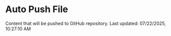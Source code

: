 # Auto Push File

Content that will be pushed to GitHub repository.
Last updated: 07/22/2025, 10:27:10 AM